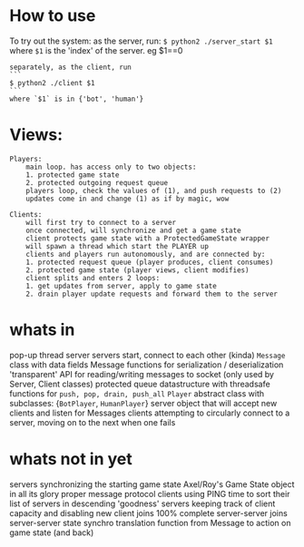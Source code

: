 # How to use

To try out the system:
    as the server, run:
    ```
    $ python2 ./server_start $1
    ```
    where `$1` is the 'index' of the server. eg $1==0

    separately, as the client, run
    ```
    $ python2 ./client $1
    ```
    where `$1` is in {'bot', 'human'}


# Views:
    Players:
        main loop. has access only to two objects:
        1. protected game state
        2. protected outgoing request queue
        players loop, check the values of (1), and push requests to (2)
        updates come in and change (1) as if by magic, wow

    Clients:
        will first try to connect to a server
        once connected, will synchronize and get a game state
        client protects game state with a ProtectedGameState wrapper
        will spawn a thread which start the PLAYER up
        clients and players run autonomously, and are connected by:
        1. protected request queue (player produces, client consumes)
        2. protected game state (player views, client modifies)
        client splits and enters 2 loops:
        1. get updates from server, apply to game state
        2. drain player update requests and forward them to the server


# whats in
pop-up thread server
servers start, connect to each other (kinda)
`Message` class with data fields
Message functions for serialization / deserialization
'transparent' API for reading/writing messages to socket (only used by Server, Client classes)
protected queue datastructure with threadsafe functions for `push, pop, drain, push_all`
`Player` abstract class with subclasses: {`BotPlayer`, `HumanPlayer`}
server object that will accept new clients and listen for Messages
clients attempting to circularly connect to a server, moving on to the next when one fails



# whats not in yet
servers synchronizing the starting game state
Axel/Roy's Game State object in all its glory
proper message protocol
clients using PING time to sort their list of servers in descending 'goodness'
servers keeping track of client capacity and disabling new client joins
100% complete server-server joins
server-server state synchro
translation function from Message to action on game state (and back)
